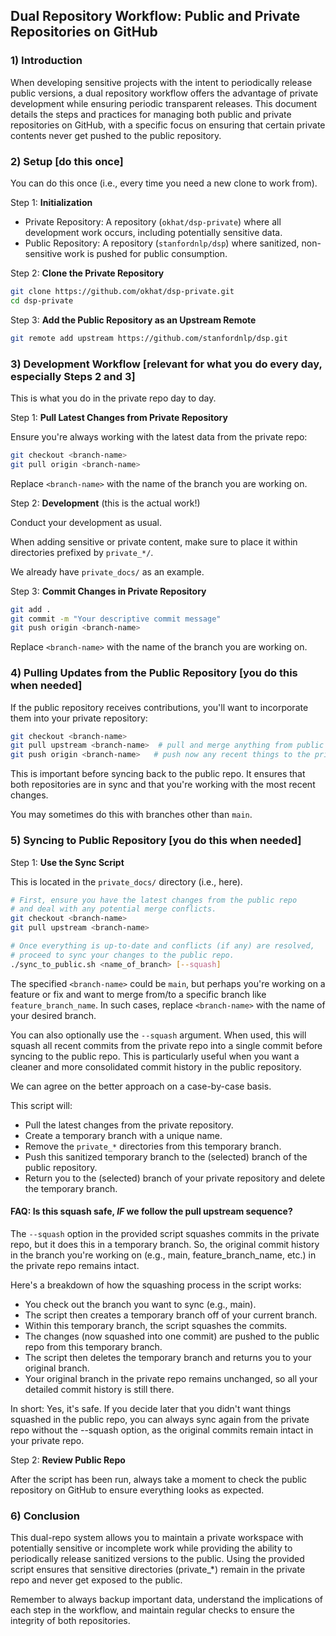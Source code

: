 ## Dual Repository Workflow: Public and Private Repositories on GitHub

### 1) Introduction

When developing sensitive projects with the intent to periodically release public versions, a dual repository workflow offers the advantage of private development while ensuring periodic transparent releases. This document details the steps and practices for managing both public and private repositories on GitHub, with a specific focus on ensuring that certain private contents never get pushed to the public repository.

### 2) Setup [do this once]

You can do this once (i.e., every time you need a new clone to work from).

Step 1: **Initialization**

- Private Repository: A repository (`okhat/dsp-private`) where all development work occurs, including potentially sensitive data.
- Public Repository: A repository (`stanfordnlp/dsp`) where sanitized, non-sensitive work is pushed for public consumption.

Step 2: **Clone the Private Repository**

```bash
git clone https://github.com/okhat/dsp-private.git
cd dsp-private
```


Step 3: **Add the Public Repository as an Upstream Remote**

```bash
git remote add upstream https://github.com/stanfordnlp/dsp.git
```

### 3) Development Workflow [relevant for what you do every day, especially Steps 2 and 3]

This is what you do in the private repo day to day.

Step 1: **Pull Latest Changes from Private Repository**

Ensure you're always working with the latest data from the private repo:

```bash
git checkout <branch-name>
git pull origin <branch-name>
```

Replace `<branch-name>` with the name of the branch you are working on.

Step 2: **Development** (this is the actual work!)

Conduct your development as usual.

When adding sensitive or private content, make sure to place it within directories prefixed by `private_*/`.

We already have `private_docs/` as an example.

Step 3: **Commit Changes in Private Repository**

```bash
git add .
git commit -m "Your descriptive commit message"
git push origin <branch-name>
```

Replace `<branch-name>` with the name of the branch you are working on.

### 4) Pulling Updates from the Public Repository [you do this when needed]

If the public repository receives contributions, you'll want to incorporate them into your private repository:

```bash
git checkout <branch-name>
git pull upstream <branch-name>  # pull and merge anything from public upstream
git push origin <branch-name>   # push now any recent things to the private origin
```

This is important before syncing back to the public repo. It ensures that both repositories are in sync and that you're working with the most recent changes.

You may sometimes do this with branches other than `main`.


### 5) Syncing to Public Repository [you do this when needed]

Step 1: **Use the Sync Script**

This is located in the `private_docs/` directory (i.e., here).

```bash
# First, ensure you have the latest changes from the public repo 
# and deal with any potential merge conflicts.
git checkout <branch-name>
git pull upstream <branch-name>

# Once everything is up-to-date and conflicts (if any) are resolved, 
# proceed to sync your changes to the public repo.
./sync_to_public.sh <name_of_branch> [--squash]
```

The specified `<branch-name>` could be `main`, but perhaps you're working on a feature or fix and want to merge from/to a specific branch like `feature_branch_name`. In such cases, replace `<branch-name>` with the name of your desired branch.

You can also optionally use the `--squash` argument. When used, this will squash all recent commits from the private repo into a single commit before syncing to the public repo. This is particularly useful when you want a cleaner and more consolidated commit history in the public repository.

We can agree on the better approach on a case-by-case basis.

This script will:
- Pull the latest changes from the private repository.
- Create a temporary branch with a unique name.
- Remove the `private_*` directories from this temporary branch.
- Push this sanitized temporary branch to the (selected) branch of the public repository.
- Return you to the (selected) branch of your private repository and delete the temporary branch.


#### FAQ: Is this squash safe, *IF* we follow the pull upstream sequence?

The `--squash` option in the provided script squashes commits in the private repo, but it does this in a temporary branch. So, the original commit history in the branch you're working on (e.g., main, feature_branch_name, etc.) in the private repo remains intact.

Here's a breakdown of how the squashing process in the script works:

- You check out the branch you want to sync (e.g., main).
- The script then creates a temporary branch off of your current branch.
- Within this temporary branch, the script squashes the commits.
- The changes (now squashed into one commit) are pushed to the public repo from this temporary branch.
- The script then deletes the temporary branch and returns you to your original branch.
- Your original branch in the private repo remains unchanged, so all your detailed commit history is still there.

In short: Yes, it's safe. If you decide later that you didn't want things squashed in the public repo, you can always sync again from the private repo without the --squash option, as the original commits remain intact in your private repo.


Step 2: **Review Public Repo**

After the script has been run, always take a moment to check the public repository on GitHub to ensure everything looks as expected.



### 6) Conclusion

This dual-repo system allows you to maintain a private workspace with potentially sensitive or incomplete work while providing the ability to periodically release sanitized versions to the public. Using the provided script ensures that sensitive directories (private_*) remain in the private repo and never get exposed to the public.

Remember to always backup important data, understand the implications of each step in the workflow, and maintain regular checks to ensure the integrity of both repositories.




